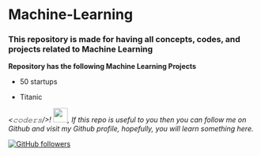 # Machine-Learning
### This repository is made for having all concepts, codes, and projects related to Machine Learning

**Repository has the following Machine Learning Projects**

* 50 startups

* Titanic


*<𝚌𝚘𝚍𝚎𝚛𝚜/>! <img src="https://github.com/TheDudeThatCode/TheDudeThatCode/blob/master/Assets/Hi.gif" width="29px">, If this repo is useful to you then you can follow me on Github and visit my Github profile, hopefully, you will learn something here.*

 [![GitHub followers](https://img.shields.io/github/followers/hackcoderr?label=Follow&style=social)](https://github.com/hackcoderr/?tab=follow)
